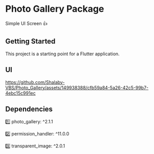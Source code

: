 # Photo Gallery Package

Simple UI Screen 👍

## Getting Started

This project is a starting point for a Flutter application.

## UI


https://github.com/Shalaby-VBS/Photo_Gallery/assets/149938388/cfb59a84-5a26-42c5-99b7-4ebc15c991ec


## Dependencies

1️⃣ photo_gallery: ^2.1.1

2️⃣ permission_handler: ^11.0.0

3️⃣ transparent_image: ^2.0.1
